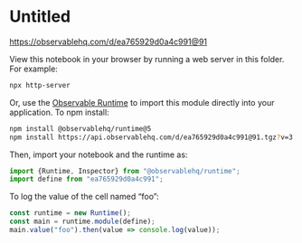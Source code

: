 # Untitled

https://observablehq.com/d/ea765929d0a4c991@91

View this notebook in your browser by running a web server in this folder. For
example:

~~~sh
npx http-server
~~~

Or, use the [Observable Runtime](https://github.com/observablehq/runtime) to
import this module directly into your application. To npm install:

~~~sh
npm install @observablehq/runtime@5
npm install https://api.observablehq.com/d/ea765929d0a4c991@91.tgz?v=3
~~~

Then, import your notebook and the runtime as:

~~~js
import {Runtime, Inspector} from "@observablehq/runtime";
import define from "ea765929d0a4c991";
~~~

To log the value of the cell named “foo”:

~~~js
const runtime = new Runtime();
const main = runtime.module(define);
main.value("foo").then(value => console.log(value));
~~~
